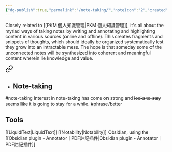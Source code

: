 ```yaml
---
{"dg-publish":true,"permalink":"/note-taking/","noteIcon":"2","created":"","updated":""}
---
```


Closely related to [[PKM 個人知識管理\|PKM 個人知識管理]], it's all about the myriad ways of taking notes by writing and annotating and highlighting content in various sources (online and offline). This creates fragments and snippets of thoughts, which should ideally be organized systematically lest they grow into an intractable mess. The hope is that someday some of the unconnected notes will be synthesized into coherent and meaningful content wherein lie knowledge and value.


<div class="transclusion internal-embed is-loaded"><a class="markdown-embed-link" href="/10-dailynotes/2023-05-08/#67b816" aria-label="Open link"><svg xmlns="http://www.w3.org/2000/svg" width="24" height="24" viewBox="0 0 24 24" fill="none" stroke="currentColor" stroke-width="2" stroke-linecap="round" stroke-linejoin="round" class="svg-icon lucide-link"><path d="M10 13a5 5 0 0 0 7.54.54l3-3a5 5 0 0 0-7.07-7.07l-1.72 1.71"></path><path d="M14 11a5 5 0 0 0-7.54-.54l-3 3a5 5 0 0 0 7.07 7.07l1.71-1.71"></path></svg></a><div class="markdown-embed">



- ## Note-taking
#note-taking 
Interest in note-taking has come on strong and ~~looks to stay~~ seems like it is going to stay for a while. #phrase/better 

</div></div>


## Tools

[[LiquidText\|LiquidText]]
[[Notability\|Notability]]
Obsidian, using the [[Obsidian plugin - Annotator｜PDF註記插件\|Obsidian plugin - Annotator｜PDF註記插件]]